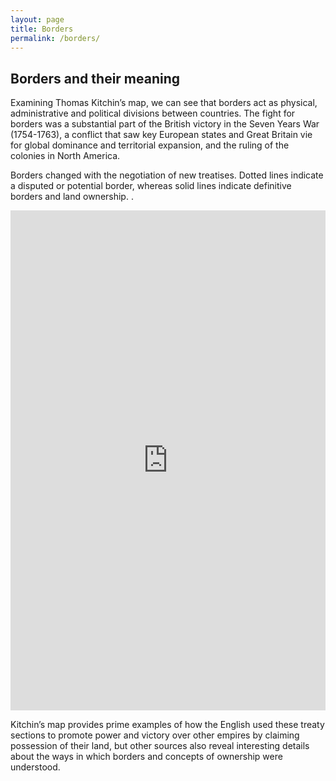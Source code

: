 ```yaml
---
layout: page
title: Borders
permalink: /borders/
---
```

## Borders and their meaning 

Examining Thomas Kitchin’s map, we can see that borders act as physical, administrative and political divisions between countries. The fight for borders was a substantial part of the British victory in the Seven Years War (1754-1763), a conflict that saw key European states and Great Britain vie for global dominance and territorial expansion, and the ruling of the colonies in North America.  

Borders changed with the negotiation of new treatises. Dotted lines indicate a disputed or potential border, whereas solid lines indicate definitive borders and land ownership. . 

<!-- edit link https://www.exhibit.so/exhibits/edit/ZgVaiu85mTPjlVVXUVgw -->
<iframe src="https://www.exhibit.so/exhibits/wmzI3AdVaTzXqaSV4lVg?embedded=true" width="100%" height="800" allowfullscreen allow="autoplay" frameborder="0"></iframe>    

Kitchin’s map provides prime examples of how the English used these treaty sections to promote power and victory over other empires by claiming possession of their land, but other sources also reveal interesting details about the ways in which borders and concepts of ownership were understood. 
